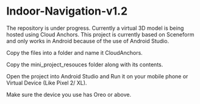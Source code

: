 # Indoor-Navigation-v1.2
The repository is under progress. Currently a virtual 3D model is being hosted using Cloud Anchors. This project is currently based on Sceneform and only works in Android because of the use of Android Studio.

Copy the files into a folder and name it CloudAnchors.

Copy the mini_project_resouces folder along with its contents.

Open the project into Android Studio and Run it on your mobile phone or Virtual Device (Like Pixel 2/ XL). 

Make sure the device you use has Oreo or above.
